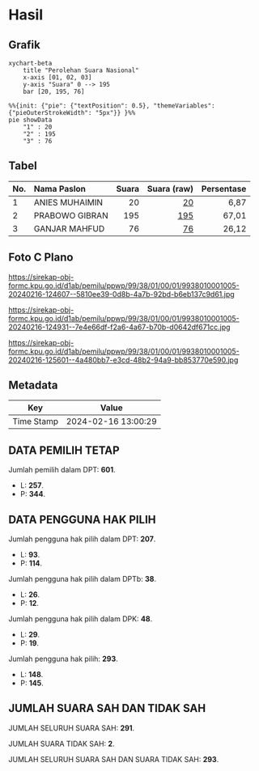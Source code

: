 # Hasil

## Grafik

```mermaid
xychart-beta
    title "Perolehan Suara Nasional"
    x-axis [01, 02, 03]
    y-axis "Suara" 0 --> 195
    bar [20, 195, 76]
```

```mermaid
%%{init: {"pie": {"textPosition": 0.5}, "themeVariables": {"pieOuterStrokeWidth": "5px"}} }%%
pie showData
    "1" : 20
    "2" : 195
    "3" : 76
```

## Tabel

| No. | Nama Paslon    | Suara | Suara (raw) | Persentase |
|:--- |:-------------- | -----:| -----------:| ----------:|
| 1   | ANIES MUHAIMIN | 20    | [20][p-1]   | 6,87       |
| 2   | PRABOWO GIBRAN | 195   | [195][p-2]  | 67,01      |
| 3   | GANJAR MAHFUD  | 76    | [76][p-3]   | 26,12      |


[p-1]: https://github.com/gigit-pemilu/pemilu-2024/blob/main/pilpres/hitung-suara/sub/99-luar-negeri/sub/38-dili-timor-leste/sub/01-dili-timor-leste/sub/0001-dili-timor-leste/sub/005-tps/sub/paslon-1.txt
[p-2]: https://github.com/gigit-pemilu/pemilu-2024/blob/main/pilpres/hitung-suara/sub/99-luar-negeri/sub/38-dili-timor-leste/sub/01-dili-timor-leste/sub/0001-dili-timor-leste/sub/005-tps/sub/paslon-2.txt
[p-3]: https://github.com/gigit-pemilu/pemilu-2024/blob/main/pilpres/hitung-suara/sub/99-luar-negeri/sub/38-dili-timor-leste/sub/01-dili-timor-leste/sub/0001-dili-timor-leste/sub/005-tps/sub/paslon-3.txt

## Foto C Plano

https://sirekap-obj-formc.kpu.go.id/d1ab/pemilu/ppwp/99/38/01/00/01/9938010001005-20240216-124607--5810ee39-0d8b-4a7b-92bd-b6eb137c9d61.jpg

https://sirekap-obj-formc.kpu.go.id/d1ab/pemilu/ppwp/99/38/01/00/01/9938010001005-20240216-124931--7e4e66df-f2a6-4a67-b70b-d0642df671cc.jpg

https://sirekap-obj-formc.kpu.go.id/d1ab/pemilu/ppwp/99/38/01/00/01/9938010001005-20240216-125601--4a480bb7-e3cd-48b2-94a9-bb853770e590.jpg


## Metadata

| Key        | Value               |
| ---------- | ------------------- |
| Time Stamp | 2024-02-16 13:00:29 |


## DATA PEMILIH TETAP

Jumlah pemilih dalam DPT: **601**.
 * L: **257**.
 * P: **344**.

## DATA PENGGUNA HAK PILIH

Jumlah pengguna hak pilih dalam DPT: **207**.
 * L: **93**.
 * P: **114**.

Jumlah pengguna hak pilih dalam DPTb: **38**.
 * L: **26**.
 * P: **12**.

Jumlah pengguna hak pilih dalam DPK: **48**.
 * L: **29**.
 * P: **19**.

Jumlah pengguna hak pilih: **293**.
 * L: **148**.
 * P: **145**.

## JUMLAH SUARA SAH DAN TIDAK SAH

JUMLAH SELURUH SUARA SAH: **291**.

JUMLAH SUARA TIDAK SAH: **2**.

JUMLAH SELURUH SUARA SAH DAN SUARA TIDAK SAH: **293**.


